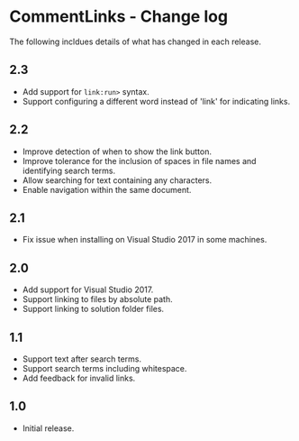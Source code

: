 # CommentLinks - Change log

The following incldues details of what has changed in each release.

## 2.3

- Add support for `link:run>` syntax.
- Support configuring a different word instead of 'link' for indicating links.

## 2.2

- Improve detection of when to show the link button.
- Improve tolerance for the inclusion of spaces in file names and identifying search terms.
- Allow searching for text containing any characters.
- Enable navigation within the same document.

## 2.1

- Fix issue when installing on Visual Studio 2017 in some machines.

## 2.0

- Add support for Visual Studio 2017.
- Support linking to files by absolute path.
- Support linking to solution folder files.

## 1.1

- Support text after search terms.
- Support search terms including whitespace.
- Add feedback for invalid links.

## 1.0

- Initial release.
